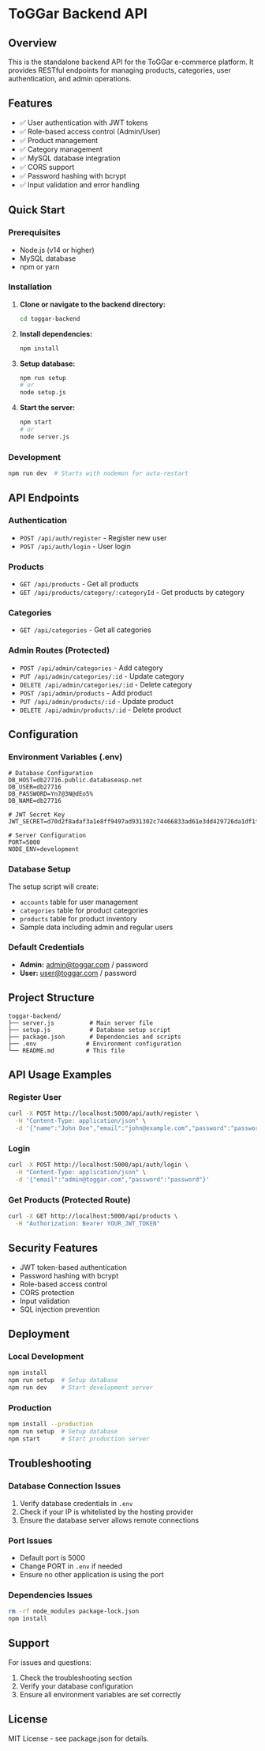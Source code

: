 # ToGGar Backend API

## Overview
This is the standalone backend API for the ToGGar e-commerce platform. It provides RESTful endpoints for managing products, categories, user authentication, and admin operations.

## Features
- ✅ User authentication with JWT tokens
- ✅ Role-based access control (Admin/User)
- ✅ Product management
- ✅ Category management
- ✅ MySQL database integration
- ✅ CORS support
- ✅ Password hashing with bcrypt
- ✅ Input validation and error handling

## Quick Start

### Prerequisites
- Node.js (v14 or higher)
- MySQL database
- npm or yarn

### Installation

1. **Clone or navigate to the backend directory:**
   ```bash
   cd toggar-backend
   ```

2. **Install dependencies:**
   ```bash
   npm install
   ```

3. **Setup database:**
   ```bash
   npm run setup
   # or
   node setup.js
   ```

4. **Start the server:**
   ```bash
   npm start
   # or
   node server.js
   ```

### Development
```bash
npm run dev  # Starts with nodemon for auto-restart
```

## API Endpoints

### Authentication
- `POST /api/auth/register` - Register new user
- `POST /api/auth/login` - User login

### Products
- `GET /api/products` - Get all products
- `GET /api/products/category/:categoryId` - Get products by category

### Categories
- `GET /api/categories` - Get all categories

### Admin Routes (Protected)
- `POST /api/admin/categories` - Add category
- `PUT /api/admin/categories/:id` - Update category
- `DELETE /api/admin/categories/:id` - Delete category
- `POST /api/admin/products` - Add product
- `PUT /api/admin/products/:id` - Update product
- `DELETE /api/admin/products/:id` - Delete product

## Configuration

### Environment Variables (.env)
```env
# Database Configuration
DB_HOST=db27716.public.databaseasp.net
DB_USER=db27716
DB_PASSWORD=Yn7@3N@dEo5%
DB_NAME=db27716

# JWT Secret Key
JWT_SECRET=d70d2f8adaf3a1e8ff9497ad931302c74466833ad61e3dd429726da1df1fb29097dd16e9920f10c6ed8c4277e469a6c1e5766d25925fa3a13a299858811caa33

# Server Configuration
PORT=5000
NODE_ENV=development
```

### Database Setup
The setup script will create:
- `accounts` table for user management
- `categories` table for product categories
- `products` table for product inventory
- Sample data including admin and regular users

### Default Credentials
- **Admin:** admin@toggar.com / password
- **User:** user@toggar.com / password

## Project Structure
```
toggar-backend/
├── server.js          # Main server file
├── setup.js           # Database setup script
├── package.json       # Dependencies and scripts
├── .env              # Environment configuration
└── README.md         # This file
```

## API Usage Examples

### Register User
```bash
curl -X POST http://localhost:5000/api/auth/register \
  -H "Content-Type: application/json" \
  -d '{"name":"John Doe","email":"john@example.com","password":"password123"}'
```

### Login
```bash
curl -X POST http://localhost:5000/api/auth/login \
  -H "Content-Type: application/json" \
  -d '{"email":"admin@toggar.com","password":"password"}'
```

### Get Products (Protected Route)
```bash
curl -X GET http://localhost:5000/api/products \
  -H "Authorization: Bearer YOUR_JWT_TOKEN"
```

## Security Features
- JWT token-based authentication
- Password hashing with bcrypt
- Role-based access control
- CORS protection
- Input validation
- SQL injection prevention

## Deployment

### Local Development
```bash
npm install
npm run setup  # Setup database
npm run dev    # Start development server
```

### Production
```bash
npm install --production
npm run setup  # Setup database
npm start      # Start production server
```

## Troubleshooting

### Database Connection Issues
1. Verify database credentials in `.env`
2. Check if your IP is whitelisted by the hosting provider
3. Ensure the database server allows remote connections

### Port Issues
- Default port is 5000
- Change PORT in `.env` if needed
- Ensure no other application is using the port

### Dependencies Issues
```bash
rm -rf node_modules package-lock.json
npm install
```

## Support
For issues and questions:
1. Check the troubleshooting section
2. Verify your database configuration
3. Ensure all environment variables are set correctly

## License
MIT License - see package.json for details.
